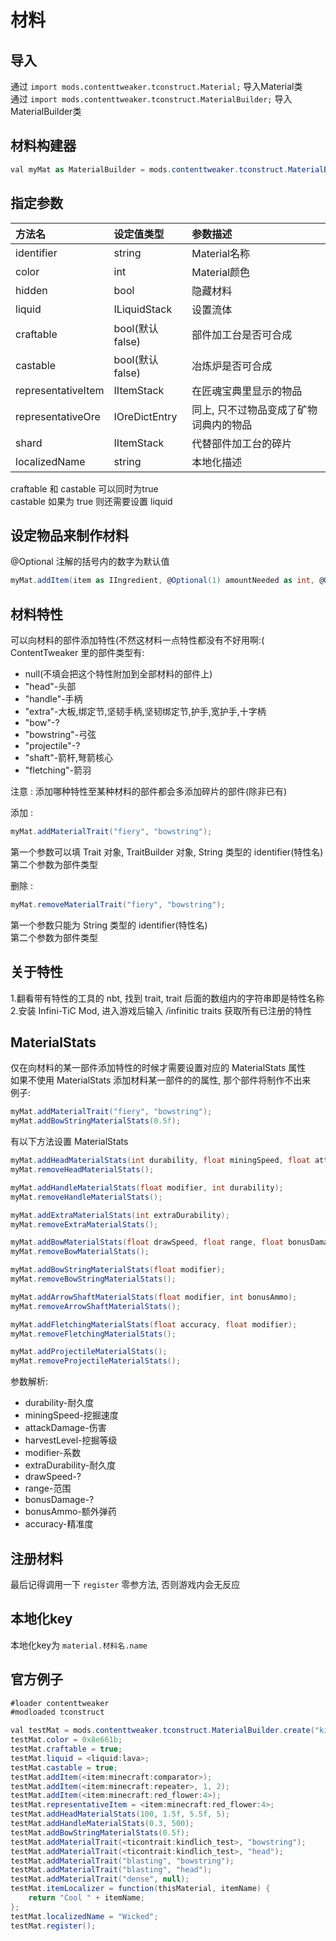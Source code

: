 # 材料  

## 导入

通过 `import mods.contenttweaker.tconstruct.Material;` 导入Material类  
通过 `import mods.contenttweaker.tconstruct.MaterialBuilder;` 导入MaterialBuilder类

## 材料构建器

```csharp
val myMat as MaterialBuilder = mods.contenttweaker.tconstruct.MaterialBuilder.create(identifier as string);
```

## 指定参数

| 方法名 | 设定值类型 | 参数描述 |
| :--- | :--- | :--- |
| identifier | string | Material名称 |
| color | int | Material颜色 |
| hidden | bool | 隐藏材料 |
| liquid | ILiquidStack | 设置流体 |
| craftable | bool(默认false) | 部件加工台是否可合成 |
| castable | bool(默认false) | 冶炼炉是否可合成 |
| representativeItem | IItemStack | 在匠魂宝典里显示的物品 |
| representativeOre | IOreDictEntry | 同上, 只不过物品变成了矿物词典内的物品 |
| shard | IItemStack | 代替部件加工台的碎片 |
| localizedName | string | 本地化描述 |  

craftable 和 castable 可以同时为true  
castable 如果为 true 则还需要设置 liquid

## 设定物品来制作材料

@Optional 注解的括号内的数字为默认值

```csharp
myMat.addItem(item as IIngredient, @Optional(1) amountNeeded as int, @Optional(144) amountMatched as int));
```  

## 材料特性

可以向材料的部件添加特性(不然这材料一点特性都没有不好用啊:(
ContentTweaker 里的部件类型有:  

* null(不填会把这个特性附加到全部材料的部件上)
* "head"\-头部
* "handle"\-手柄
* "extra"\-大板,绑定节,坚韧手柄,坚韧绑定节,护手,宽护手,十字柄
* "bow"\-?
* "bowstring"\-弓弦
* "projectile"\-?
* "shaft"\-箭杆,弩箭核心
* "fletching"\-箭羽

注意 : 添加哪种特性至某种材料的部件都会多添加碎片的部件(除非已有)

添加 :

```csharp
myMat.addMaterialTrait("fiery", "bowstring");
```

第一个参数可以填 Trait 对象, TraitBuilder 对象, String 类型的 identifier(特性名)  
第二个参数为部件类型

删除 :

```csharp
myMat.removeMaterialTrait("fiery", "bowstring");
```

第一个参数只能为 String 类型的 identifier(特性名)  
第二个参数为部件类型

## 关于特性

1.翻看带有特性的工具的 nbt, 找到 trait, trait 后面的数组内的字符串即是特性名称  
2.安装 Infini-TiC Mod, 进入游戏后输入 /infinitic traits 获取所有已注册的特性

## MaterialStats

仅在向材料的某一部件添加特性的时候才需要设置对应的 MaterialStats 属性  
如果不使用 MaterialStats 添加材料某一部件的的属性, 那个部件将制作不出来  
例子:

```csharp
myMat.addMaterialTrait("fiery", "bowstring");
myMat.addBowStringMaterialStats(0.5f);
```

有以下方法设置 MaterialStats

```csharp
myMat.addHeadMaterialStats(int durability, float miningSpeed, float attackDamage, int harvestLevel);
myMat.removeHeadMaterialStats();

myMat.addHandleMaterialStats(float modifier, int durability);
myMat.removeHandleMaterialStats();

myMat.addExtraMaterialStats(int extraDurability);
myMat.removeExtraMaterialStats();

myMat.addBowMaterialStats(float drawSpeed, float range, float bonusDamage);
myMat.removeBowMaterialStats();

myMat.addBowStringMaterialStats(float modifier);
myMat.removeBowStringMaterialStats();

myMat.addArrowShaftMaterialStats(float modifier, int bonusAmmo);
myMat.removeArrowShaftMaterialStats();

myMat.addFletchingMaterialStats(float accuracy, float modifier);
myMat.removeFletchingMaterialStats();

myMat.addProjectileMaterialStats();
myMat.removeProjectileMaterialStats();
```

参数解析:

* durability\-耐久度
* miningSpeed\-挖掘速度
* attackDamage\-伤害
* harvestLevel\-挖掘等级
* modifier\-系数
* extraDurability\-耐久度
* drawSpeed\-?
* range\-范围
* bonusDamage\-?
* bonusAmmo\-额外弹药
* accuracy\-精准度

## 注册材料

最后记得调用一下 `register` 零参方法, 否则游戏内会无反应  

## 本地化key

本地化key为 `material.材料名.name`

## 官方例子

```csharp
#loader contenttweaker
#modloaded tconstruct

val testMat = mods.contenttweaker.tconstruct.MaterialBuilder.create("kindlich_mat");
testMat.color = 0x8e661b;
testMat.craftable = true;
testMat.liquid = <liquid:lava>;
testMat.castable = true;
testMat.addItem(<item:minecraft:comparator>);
testMat.addItem(<item:minecraft:repeater>, 1, 2);
testMat.addItem(<item:minecraft:red_flower:4>);
testMat.representativeItem = <item:minecraft:red_flower:4>;
testMat.addHeadMaterialStats(100, 1.5f, 5.5f, 5);
testMat.addHandleMaterialStats(0.3, 500);
testMat.addBowStringMaterialStats(0.5f);
testMat.addMaterialTrait(<ticontrait:kindlich_test>, "bowstring");
testMat.addMaterialTrait(<ticontrait:kindlich_test>, "head");
testMat.addMaterialTrait("blasting", "bowstring");
testMat.addMaterialTrait("blasting", "head");
testMat.addMaterialTrait("dense", null);
testMat.itemLocalizer = function(thisMaterial, itemName) {
    return "Cool " + itemName;
};
testMat.localizedName = "Wicked";
testMat.register();
```
